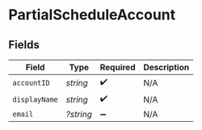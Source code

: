 # PartialScheduleAccount


## Fields

| Field              | Type               | Required           | Description        |
| ------------------ | ------------------ | ------------------ | ------------------ |
| `accountID`        | *string*           | :heavy_check_mark: | N/A                |
| `displayName`      | *string*           | :heavy_check_mark: | N/A                |
| `email`            | *?string*          | :heavy_minus_sign: | N/A                |